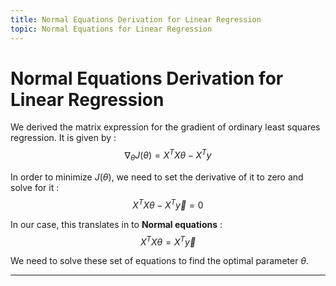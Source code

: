 ```yaml
---
title: Normal Equations Derivation for Linear Regression
topic: Normal Equations for Linear Regression
---
```


# Normal Equations Derivation for Linear Regression

We derived the matrix expression for the gradient of ordinary least squares regression. It is given by : $$\nabla_{\theta} J(\theta) = X^{T}X \theta - X^{T}y$$

In order to minimize $J(\theta)$, we need to set the derivative of it to zero and solve for it : $$X^{T}X \theta - X^{T}{\vec y} = 0$$

In our case, this translates in to **Normal equations** :$$X^{T}X \theta = X^{T}{\vec y}$$

We need to solve these set of equations to find the optimal parameter $\theta$.

---